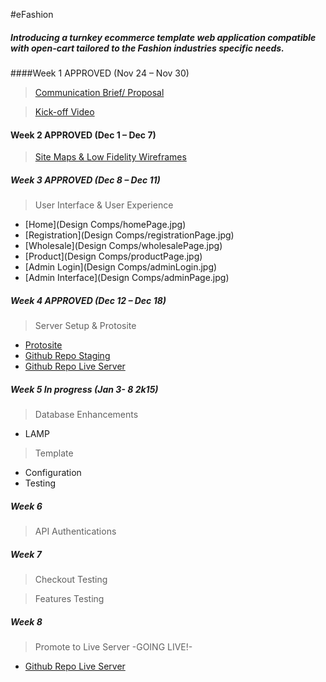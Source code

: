 #eFashion

##### Introducing a turnkey ecommerce template web application compatible with open-cart tailored to the Fashion industries specific needs. 

####Week 1 APPROVED (Nov 24 – Nov 30)
>[Communication Brief/ Proposal](DOCS/eFashion_1.0.2.pdf)

>[Kick-off Video](http://goanimate.com/videos/09zc39dRMwvg?utm_source=linkshare&utm_medium=linkshare&utm_campaign=usercontent)



#### Week 2  APPROVED (Dec 1 – Dec 7)
>[Site Maps & Low Fidelity Wireframes](DOCS/eFashion_sitemap_wireframe_v2.pdf) 



##### Week 3 APPROVED (Dec 8 – Dec 11)
> User Interface & User Experience
* [Home](Design Comps/homePage.jpg)
* [Registration](Design Comps/registrationPage.jpg)
* [Wholesale](Design Comps/wholesalePage.jpg)
* [Product](Design Comps/productPage.jpg)
* [Admin Login](Design Comps/adminLogin.jpg)
* [Admin Interface](Design Comps/adminPage.jpg)


##### Week 4 APPROVED (Dec 12 – Dec 18)
>Server Setup & Protosite
* [Protosite](http://marvl.in/30h6e0)
* [Github Repo Staging](https://github.com/MeisterWebzr/eFashion)
* [Github Repo Live Server](https://github.com/MeisterWebzr/eFashion/tree/gh-pages)


##### Week 5 In progress (Jan 3- 8 2k15)
>Database Enhancements
 * LAMP

>Template 
 * Configuration
 * Testing

##### Week 6
>API Authentications

##### Week 7
>Checkout Testing

>Features Testing

##### Week 8
>Promote to Live Server -GOING LIVE!-
* [Github Repo Live Server](https://github.com/MeisterWebzr/eFashion/tree/gh-pages)